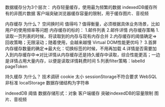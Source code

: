 数据缓存分为3个层次：
内存轻量缓存，使用最为频繁的数据
indexedDB缓存所有的非图片数据
客户端突破浏览器缓存容量的限制，用于缓存图片、音视频




内存缓存
为什么？
  空间换时间
  值得吗？值得衡量，必须根据具体业务场景，比如用户的使用频率等问题
内存缓存的标的：
  1.邮件列表
  2.邮件详情
内存缓存策略
  1.读取一页列表的时候，将读取到的内存与现有内存合并
  2.内存缓存的阈值确定=>回收策略；无限滚动；随着使用，会越来越慢
                      Virtual DOM性能更优吗？
  3.首屏内存缓存数量的确定=>最大化：切换标签的时候，不用再加载
  4.详情是否需要加入到内存缓存中=>对比详情从内存缓存还是持久缓存中读取，综合性能更高；一边是详情占用大量内存，以便是读取详情耗费时间
  5.列表filter策略：labelId pageToken


持久缓存
为什么？
技术调研
cookie 太小
sessionStorage不符合要求
WebSQL 非标准
localStorage 数据存储结构为字符串

indexedDB 阈值 数据存储形式：对象
客户端缓存 突破indexedDB的容量限制 图片、音视频



